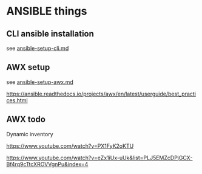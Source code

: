 # ANSIBLE things

## CLI ansible installation

see [ansible-setup-cli.md](ansible-setup-cli.md)

## AWX setup

see [ansible-setup-awx.md](ansible-setup-awx.md)

https://ansible.readthedocs.io/projects/awx/en/latest/userguide/best_practices.html


## AWX todo

Dynamic inventory

https://www.youtube.com/watch?v=PX1FyK2oKTU

https://www.youtube.com/watch?v=eZx1iUx-uUk&list=PLJ5EMZcDPjGCX-Bf4rq9cTtcXROVVgnPu&index=4


